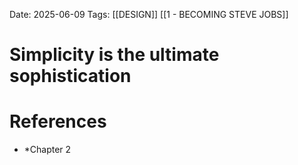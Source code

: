 Date: 2025-06-09
Tags: [[DESIGN]] [[1 - BECOMING STEVE JOBS]]

# Simplicity is the ultimate sophistication

# References 
- *Chapter 2